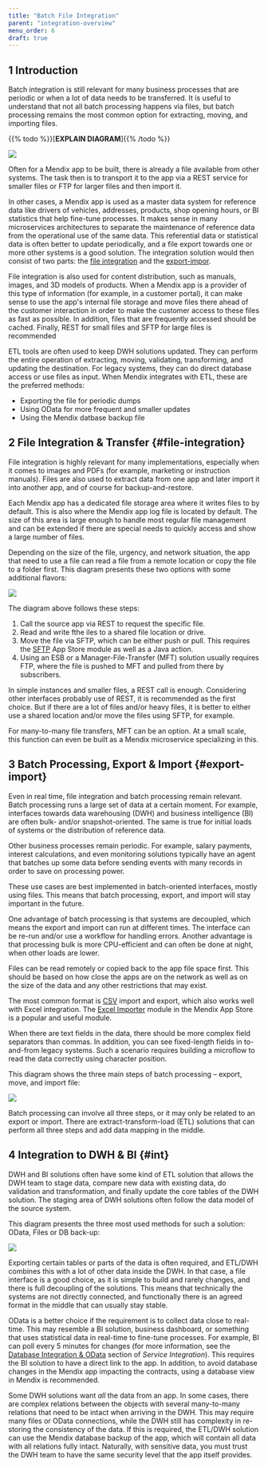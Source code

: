 ```yaml
---
title: "Batch File Integration"
parent: "integration-overview"
menu_order: 6
draft: true
---
```


## 1 Introduction

Batch integration is still relevant for many business processes that are periodic or when a lot of data needs to be transferred. It is useful to understand that not all batch processing happens via files, but batch processing remains the most common option for extracting, moving, and importing files.

{{% todo %}}[**EXPLAIN DIAGRAM**]{{% /todo %}}

![](attachments/batch-file-integration/bfi-intro.png)

Often for a Mendix app to be built, there is already a file available from other systems. The task then is to transport it to the app via a REST service for smaller files or FTP for larger files and then import it.

In other cases, a Mendix app is used as a master data system for reference data like drivers of vehicles, addresses, products, shop opening hours, or BI statistics that help fine-tune processes. It makes sense in many microservices architectures to separate the maintenance of reference data from the operational use of the same data. This referential data or statistical data is often better to update periodically, and a file export towards one or more other systems is a good solution. The integration solution would then consist of two parts: the [file integration](#file-integration) and the [export-impor](#export-import).

File integration is also used for content distribution, such as manuals, images, and 3D models of products. When a Mendix app is a provider of this type of information (for example, in a customer portal), it can make sense to use the app's internal file storage and move files there ahead of the customer interaction in order to make the customer access to these files as fast as possible. In addition, files that are frequently accessed should be cached. Finally, REST for small files and SFTP for large files is recommended

ETL tools are often used to keep DWH solutions updated. They can perform the entire operation of extracting, moving, validating, transforming, and updating the destination. For legacy systems, they can do direct database access or use files as input. When Mendix integrates with ETL, these are the preferred methods:

* Exporting the file for periodic dumps
* Using OData for more frequent and smaller updates
* Using the Mendix datbase backup file

## 2 File Integration & Transfer {#file-integration}

File integration is highly relevant for many implementations, especially when it comes to images and PDFs (for example, marketing or instruction manuals). Files are also used to extract data from one app and later import it into another app, and of course for backup-and-restore.

Each Mendix app has a dedicated file storage area where it writes files to by default. This is also where the Mendix app log file is located by default. The size of this area is large enough to handle most regular file management and can be extended if there are special needs to quickly access and show a large number of files.

Depending on the size of the file, urgency, and network situation, the app that need to use a file can read a file from a remote location or copy the file to a folder first. This diagram presents these two options with some additional flavors:

![](attachments/batch-file-integration/file-integration.png)

The diagram above follows these steps:

1. Call the source app via REST to request the specific file.
2. Read and write fthe iles to a shared file location or drive.
3. Move the file via SFTP, which can be either push or pull. This requires the [SFTP](https://appstore.home.mendix.com/link/app/107256/) App Store module as well as a Java action.
4. Using an ESB or a Manager-File-Transfer (MFT) solution usually requires FTP, where the file is pushed to MFT and pulled from there by subscribers.

In simple instances and smaller files, a REST call is enough. Considering other interfaces probably use of REST, it is recommended as the first choice. But if there are a lot of files and/or heavy files, it is better to either use a shared location and/or move the files using SFTP, for example.

For many-to-many file transfers, MFT can be an option. At a small scale, this function can even be built as a Mendix microservice specializing in this.

## 3 Batch Processing, Export & Import {#export-import}

Even in real time, file integration and batch processing remain relevant. Batch processing runs a large set of data at a certain moment. For example, interfaces towards data warehousing (DWH) and business intelligence (BI) are often bulk- and/or snapshot-oriented. The same is true for initial loads of systems or the distribution of reference data.

Other business processes remain periodic. For example, salary payments, interest calculations, and even monitoring solutions typically have an agent that batches up some data before sending events with many records in order to save on processing power.

These use cases are best implemented in batch-oriented interfaces, mostly using files. This means that batch processing, export, and import will stay important in the future.

One advantage of batch processing is that systems are decoupled, which means the export and import can run at different times. The interface can be re-run and/or use a workflow for handling errors. Another advantage is that processing bulk is more CPU-efficient and can often be done at night, when other loads are lower.

Files can be read remotely or copied back to the app file space first. This should be based on how close the apps are on the network as well as on the size of the data and any other restrictions that may exist.

The most common format is [CSV](csv) import and export, which also works well with Excel integration. The [Excel Importer](https://appstore.home.mendix.com/link/app/72/) module in the Mendix App Store is a popular and useful module.

When there are text fields in the data, there should be more complex field separators than commas. In addition, you can see fixed-length fields in to-and-from legacy systems. Such a scenario requires building a microflow to read the data correctly using character position.

This diagram shows the three main steps of batch processing – export, move, and import file:

![](attachments/batch-file-integration/export-import.png)

Batch processing can involve all three steps, or it may only be related to an export or import. There are extract-transform-load (ETL) solutions that can perform all three steps and add data mapping in the middle.

## 4 Integration to DWH & BI {#int}

DWH and BI solutions often have some kind of ETL solution that allows the DWH team to stage data, compare new data with existing data, do validation and transformation, and finally update the core tables of the DWH solution. The staging area of DWH solutions often follow the data model of the source system.

This diagram presents the three most used methods for such a solution: OData, Files or DB back-up:

![](attachments/batch-file-integration/dwh.png)

Exporting certain tables or parts of the data is often required, and ETL/DWH combines this with a lot of other data inside the DWH. In that case, a file interface is a good choice, as it is simple to build and rarely changes, and there is full decoupling of the solutions. This means that technically the systems are not directly connected, and functionally there is an agreed format in the middle that can usually stay stable.

OData is a better choice if the requirement is to collect data close to real-time. This may resemble a BI solution, business dashboard, or something that uses statistical data in real-time to fine-tune processes. For example, BI can poll every 5 minutes for changes (for more information, see the [Database Integration & OData](service-integration#db-odata) section of *Service Integration*). This requires the BI solution to have a direct link to the app. In addition, to avoid database changes in the Mendix app impacting the contracts, using a database view in Mendix is recommended.

Some DWH solutions want *all* the data from an app. In some cases, there are complex relations between the objects with several many-to-many relations that need to be intact when arriving in the DWH. This may require many files or OData connections, while the DWH still has complexity in re-storing the consistency of the data. If this is required, the ETL/DWH solution can use the Mendix database backup of the app, which will contain all data with all relations fully intact. Naturally, with sensitive data, you must trust the DWH team to have the same security level that the app itself provides.
